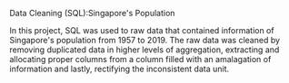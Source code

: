 Data Cleaning (SQL):Singapore's Population <br/>

In this project, SQL was used to raw data that contained information of Singapore's population from 1957 to 2019. The raw data was cleaned by removing duplicated data in higher levels of aggregation, extracting and allocating proper columns from a column filled with an amalagation of information and lastly, rectifying the inconsistent data unit.
